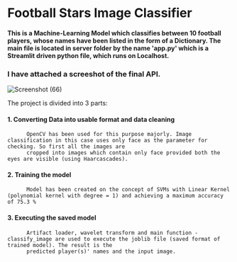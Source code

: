 # Football Stars Image Classifier

#### This is a Machine-Learning Model which classifies between 10 football players, whose names have been listed in the form of a Dictionary. The main file is located in server folder by the name 'app.py' which is a Streamlit driven python file, which runs on Localhost. 

### I have attached a screeshot of the final API.

![Screenshot (66)](https://user-images.githubusercontent.com/87764530/173772990-d0ee68d1-0948-410e-becd-797f13218ccc.png)


The project is divided into 3 parts:

#### 1. Converting Data into usable format and data cleaning<br>
          OpenCV has been used for this purpose majorly. Image classification in this case uses only face as the parameter for checking. So first all the images are 
          cropped into images which contain only face provided both the eyes are visible (using Haarcascades).

#### 2. Training the model<br>
          Model has been created on the concept of SVMs with Linear Kernel (polynomial kernel with degree = 1) and achieving a maximum accuracy of 75.3 %

#### 3. Executing the saved model<br>
          Artifact loader, wavelet transform and main function - classify_image are used to execute the joblib file (saved format of trained model). The result is the 
          predicted player(s)' names and the input image.
          
          
